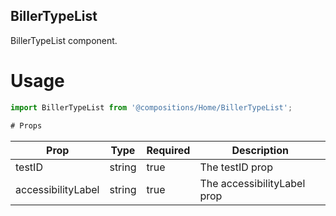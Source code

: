 ## BillerTypeList
BillerTypeList component.

# Usage
```js
import BillerTypeList from '@compositions/Home/BillerTypeList';

# Props
```
Prop                      | Type                  | Required                | Description
--------------------------|-----------------------|-------------------------|--------------------------
testID                    | string                | true                    | The testID prop
accessibilityLabel        | string                | true                    | The accessibilityLabel prop
